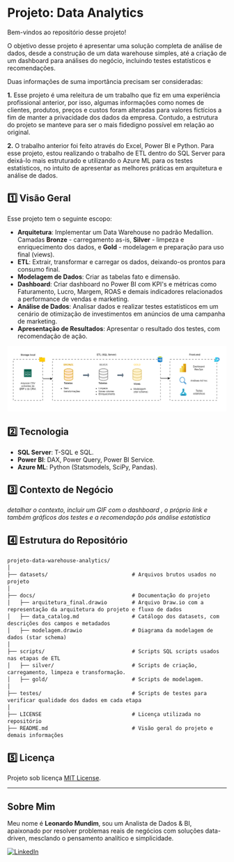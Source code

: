 # Projeto: Data Analytics 

Bem-vindos ao repositório desse projeto! 

O objetivo desse projeto é apresentar uma solução completa de análise de dados, desde a construção de um data warehouse simples, até a criação de um dashboard para análises do negócio, incluindo testes estatísticos e recomendações.

Duas informações de suma importância precisam ser consideradas:

**1.** Esse projeto é uma releitura de um trabalho que fiz em uma experiência profissional anterior, por isso, algumas informações como nomes de clientes, produtos, preços e custos foram alteradas para valores fictícios a fim de manter a privacidade dos dados da empresa. Contudo, a estrutura do projeto se manteve para ser o mais fidedigno possível em relação ao original.

**2.** O trabalho anterior foi feito através do Excel, Power BI e Python. Para esse projeto, estou realizando o trabalho de ETL dentro do SQL Server para deixá-lo mais estruturado e utilizando o Azure ML para os testes estatísticos, no intuito de apresentar as melhores práticas em arquitetura e análise de dados.




## 1️⃣ Visão Geral

Esse projeto tem o seguinte escopo:

- **Arquitetura**: Implementar um Data Warehouse no padrão Medallion. Camadas **Bronze** - carregamento as-is, **Silver** - limpeza e enriquecimento dos dados, e **Gold** - modelagem e preparação para uso final (views).
- **ETL**: Extrair, transformar e carregar os dados, deixando-os prontos para consumo final.
- **Modelagem de Dados**: Criar as tabelas fato e dimensão.
- **Dashboard**: Criar dashboard no Power BI com KPI's e métricas como Faturamento, Lucro, Margem, ROAS e demais indicadores relacionados a performance de vendas e marketing.
- **Análise de Dados**: Analisar dados e realizar testes estatísticos em um cenário de otimização de investimentos em anúncios de uma campanha de marketing.
- **Apresentação de Resultados**: Apresentar o resultado dos testes, com recomendação de ação.

![Arquitetura](docs/arquitetura_final.drawio.PNG)




## 2️⃣ Tecnologia 

- **SQL Server**: T-SQL e SQL.
- **Power BI**: DAX, Power Query, Power BI Service.
- **Azure ML**: Python (Statsmodels, SciPy, Pandas).



## 3️⃣ Contexto de Negócio
*detalhar o contexto, incluir um GIF com o dashboard , o próprio link e também gráficos dos testes e a recomendação pós análise estatística*






## 4️⃣ Estrutura do Repositório
```
projeto-data-warehouse-analytics/
│
├── datasets/                           # Arquivos brutos usados no projeto
│
├── docs/                               # Documentação do projeto
│   ├── arquitetura_final.drawio        # Arquivo Draw.io com a representação da arquitetura do projeto e fluxo de dados
│   ├── data_catalog.md                 # Catálogo dos datasets, com descrições dos campos e metadados
│   ├── modelagem.drawio                # Diagrama da modelagem de dados (star schema)
│
├── scripts/                            # Scripts SQL scripts usados nas etapas de ETL
│   ├── silver/                         # Scripts de criação, carregamento, limpeza e transformação.
│   ├── gold/                           # Scripts de modelagem.
│
├── testes/                             # Scripts de testes para verificar qualidade dos dados em cada etapa
│
├── LICENSE                             # Licença utilizada no repositório
├── README.md                           # Visão geral do projeto e demais informações

```


## 5️⃣ Licença

Projeto sob licença [MIT License](LICENSE).
 
---
## Sobre Mim

Meu nome é **Leonardo Mundim**, sou um Analista de Dados & BI, apaixonado por resolver problemas reais de negócios com soluções data-driven, mesclando o pensamento analítico e simplicidade.

[![LinkedIn](https://img.shields.io/badge/LinkedIn-0077B5?style=for-the-badge&logo=linkedin&logoColor=white)](https://linkedin.com/in/leonardo-mundim)




